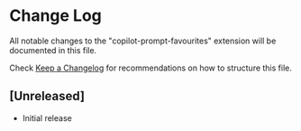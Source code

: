 # Change Log

All notable changes to the "copilot-prompt-favourites" extension will be documented in this file.

Check [Keep a Changelog](http://keepachangelog.com/) for recommendations on how to structure this file.

## [Unreleased]

- Initial release